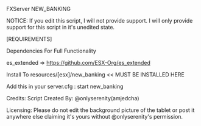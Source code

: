 FXServer NEW_BANKING

NOTICE: If you edit this script, I will not provide support. I will only provide support for this script in it's unedited state.

[REQUIREMENTS]

Dependencies For Full Functionality

es_extended => https://github.com/ESX-Org/es_extended



Install To resources/[esx]/new_banking << MUST BE INSTALLED HERE


Add this in your server.cfg :
start new_banking

Credits: Script Created By: @onlyserenity(amjedcha)

Licensing: Please do not edit the background picture of the tablet or post it anywhere else claiming it's yours without @onlyserenity's permission.
